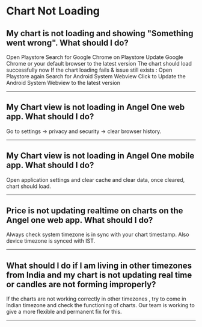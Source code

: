 # Chart Not Loading

## My chart is not loading and showing "Something went wrong". What should I do?

Open Playstore
Search for Google Chrome on Playstore
Update Google Chrome or your default browser to the latest version
The chart should load successfully now
If the chart loading fails & issue still exists :
Open Playstore again
Search for Android System Webview
Click to Update the Android System Webview to the latest version

---

## My Chart view is not loading in Angel One web app. What should I do?

Go to settings -> privacy and security -> clear browser history.

---

## My Chart view is not loading in Angel One mobile app. What should I do?

Open application settings and clear cache and clear data, once cleared, chart should load.

---

## Price is not updating realtime on charts on the Angel one web app. What should I do?

Always check system timezone is in sync with your chart timestamp. Also device timezone is synced with IST.

---

## What should I do if I am living in other timezones from India and my chart is not updating real time or candles are not forming improperly?

If the charts are not working correctly in other timezones , try to come in Indian timezone and check the functioning of charts.
Our team is working to give a more flexible and permanent fix for this.

---

